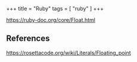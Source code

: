 +++
title = "Ruby"
tags = [ "ruby" ]
+++

<https://ruby-doc.org/core/Float.html>

## References

<https://rosettacode.org/wiki/Literals/Floating_point>
